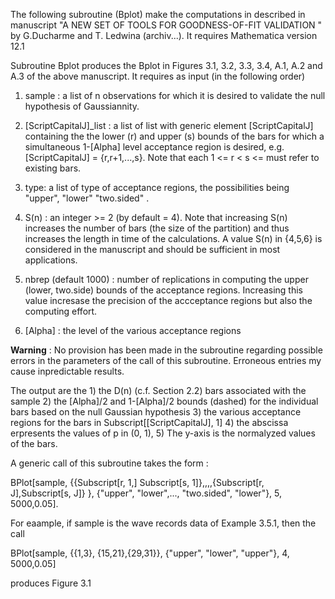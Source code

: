 The following subroutine (Bplot) make the computations in described in  manuscript 
"A NEW SET OF TOOLS FOR GOODNESS-OF-FIT VALIDATION " by G.Ducharme and T. Ledwina (archiv...).
It requires Mathematica version 12.1 

Subroutine Bplot produces the Bplot in Figures 3.1, 3.2, 3.3, 3.4, A.1, A.2 and A.3 of the above manuscript.
It requires as input  (in the following order)
	
 1) sample : a list of n observations for which it is desired to validate the null hypothesis of Gaussiannity.
	
 2) \[ScriptCapitalJ]_list : a list of list with generic element \[ScriptCapitalJ] containing the the lower (r)
    and upper (s) bounds of the bars for which a simultaneous 1-\[Alpha] level acceptance region is desired, e.g.
     \[ScriptCapitalJ] = {r,r+1,...,s}. Note that each 1 <=  r < s <=  must refer to existing bars.  

 3) type: a list of type of acceptance regions, the possibilities being "upper", "lower" "two.sided" . 

 4) S(n) : an integer >= 2 (by default = 4). Note that increasing S(n) increases the number of bars (the size of the partition) and thus
    increases the length in time of the calculations. A value S(n) in {4,5,6} is considered in the manuscript and should 
    be sufficient in most applications.

 5) nbrep (default 1000) :  number of replications in computing the upper (lower, two.side) bounds of the acceptance regions. 
   Increasing this value incresase the precision of the accceptance regions but also the computing effort.

6) \[Alpha] : the level of the various acceptance regions

**Warning** : No provision has been made in the subroutine regarding possible errors in the parameters of the call of this subroutine. 
Erroneous entries my cause inpredictable results. 

The output are the 
	1)  the D(n) (c.f. Section 2.2) bars associated with the sample
	2) the \[Alpha]/2 and 1-\[Alpha]/2 bounds (dashed) for the  individual bars based on the null Gaussian hypothesis
	3) the various acceptance regions for the bars in Subscript[\[ScriptCapitalJ], 1]
	4) the abscissa erpresents the values of p in (0, 1), 
	5) The y-axis is the normalyzed values of the bars.

A generic call of this subroutine takes the form :

BPlot[sample, {{Subscript[r, 1,] Subscript[s, 1]},,,,{Subscript[r, J],Subscript[s, J]} }, {"upper", "lower",..., "two.sided", "lower"}, 5, 5000,0.05].

For eaample, if sample is the wave records data of Example 3.5.1, then the call

BPlot[sample, {{1,3}, {15,21},{29,31}}, {"upper", "lower", "upper"}, 4, 5000,0.05]

produces Figure 3.1
